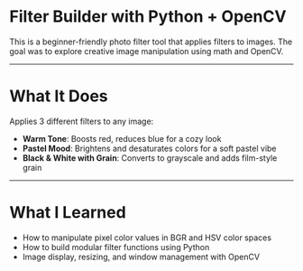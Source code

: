 # Filter Builder with Python + OpenCV

This is a beginner-friendly photo filter tool that applies  filters to images. The goal was to explore creative image manipulation using math and OpenCV.

---

# What It Does

Applies 3 different filters to any image:

- **Warm Tone**: Boosts red, reduces blue for a cozy look
- **Pastel Mood**: Brightens and desaturates colors for a soft pastel vibe
- **Black & White with Grain**: Converts to grayscale and adds film-style grain

---

# What I Learned

- How to manipulate pixel color values in BGR and HSV color spaces
- How to build modular filter functions using Python
- Image display, resizing, and window management with OpenCV
